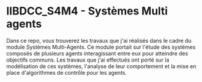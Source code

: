 # IIBDCC_S4M4 - Systèmes Multi agents
Dans ce repo, vous trouverez les travaux que j'ai réalisés dans le cadre du module Systèmes Multi-Agents. 
Ce module portait sur l'étude des systèmes composés de plusieurs agents interagissant entre eux pour atteindre des objectifs communs. Les travaux que j'ai effectués ont porté sur la modélisation de ces systèmes, l'analyse de leur comportement et la mise en place d'algorithmes de contrôle pour les agents.

